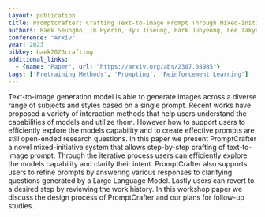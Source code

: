 ```yaml
---
layout: publication
title: Promptcrafter: Crafting Text-to-image Prompt Through Mixed-initiative Dialogue With LLM
authors: Baek Seungho, Im Hyerin, Ryu Jiseung, Park Juhyeong, Lee Takyeon
conference: "Arxiv"
year: 2023
bibkey: baek2023crafting
additional_links:
  - {name: "Paper", url: "https://arxiv.org/abs/2307.08985"}
tags: ['Pretraining Methods', 'Prompting', 'Reinforcement Learning']
---
```

Text-to-image generation model is able to generate images across a diverse range of subjects and styles based on a single prompt. Recent works have proposed a variety of interaction methods that help users understand the capabilities of models and utilize them. However how to support users to efficiently explore the models capability and to create effective prompts are still open-ended research questions. In this paper we present PromptCrafter a novel mixed-initiative system that allows step-by-step crafting of text-to-image prompt. Through the iterative process users can efficiently explore the models capability and clarify their intent. PromptCrafter also supports users to refine prompts by answering various responses to clarifying questions generated by a Large Language Model. Lastly users can revert to a desired step by reviewing the work history. In this workshop paper we discuss the design process of PromptCrafter and our plans for follow-up studies.
